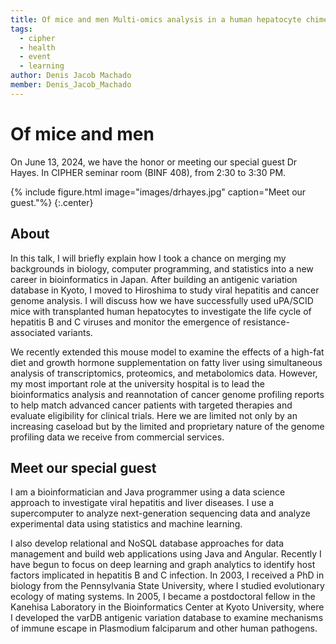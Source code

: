 ```yaml
---
title: Of mice and men Multi-omics analysis in a human hepatocyte chimeric mouse model and tumor genome profiling at a cancer genome expert panel in Japan
tags:
  - cipher
  - health
  - event
  - learning
author: Denis Jacob Machado
member: Denis_Jacob_Machado
---
```


# Of mice and men

On June 13, 2024, we have the honor or meeting our special guest Dr Hayes. In CIPHER seminar room (BINF 408), from 2:30 to 3:30 PM.

{% include figure.html image="images/drhayes.jpg" caption="Meet our guest."%}
{:.center}

## About

In this talk, I will briefly explain how I took a chance on merging my backgrounds in biology, computer programming, and statistics into a new career in bioinformatics in Japan. After building an antigenic variation database in Kyoto, I moved to Hiroshima to study viral hepatitis and cancer genome analysis. I will discuss how we have successfully used uPA/SCID mice with transplanted human hepatocytes to investigate the life cycle of hepatitis B and C viruses and monitor the emergence of resistance-associated variants.

We recently extended this mouse model to examine the effects of a high-fat diet and growth hormone supplementation on fatty liver using simultaneous analysis of transcriptomics, proteomics, and metabolomics data. However, my most important role at the university hospital is to lead the bioinformatics analysis and reannotation of cancer genome profiling reports to help match advanced cancer patients with targeted therapies and evaluate eligibility for clinical trials. Here we are limited not only by an increasing caseload but by the limited and proprietary nature of the genome profiling data we receive from commercial services.

## Meet our special guest

I am a bioinformatician and Java programmer using a data science approach to investigate viral hepatitis and liver diseases. I use a supercomputer to analyze next-generation sequencing data and analyze experimental data using statistics and machine learning.

I also develop relational and NoSQL database approaches for data management and build web applications using Java and Angular. Recently I have begun to focus on deep learning and graph analytics to identify host factors implicated in hepatitis B and C infection. In 2003, I received a PhD in biology from the Pennsylvania State University, where I studied evolutionary ecology of mating systems. In 2005, I became a postdoctoral fellow in the Kanehisa Laboratory in the Bioinformatics Center at Kyoto University, where I developed the varDB antigenic variation database to examine mechanisms of immune escape in Plasmodium falciparum and other human pathogens.
